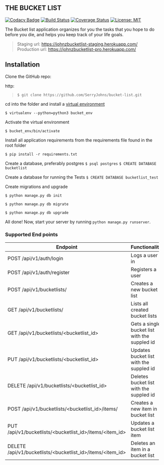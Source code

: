 ## THE BUCKET LIST ##

[![Codacy Badge](https://api.codacy.com/project/badge/Grade/9eb767981d1445b2899f8df277ec9a92)](https://www.codacy.com/app/SerryJohns/bucket-list?utm_source=github.com&utm_medium=referral&utm_content=SerryJohns/bucket-list&utm_campaign=badger)
[![Build Status](https://travis-ci.org/SerryJohns/bucket-list.svg?branch=master)](https://travis-ci.org/SerryJohns/bucket-list)
[![Coverage Status](https://coveralls.io/repos/github/SerryJohns/bucket-list/badge.svg?branch=master)](https://coveralls.io/github/SerryJohns/bucket-list?branch=master)
[![License: MIT](https://img.shields.io/badge/License-MIT-yellow.svg)](https://opensource.org/licenses/MIT)

The Bucket list application organizes for you the tasks that you hope to do before you die, and helps you keep track of your life goals.

>Staging url: https://johnzbucketlist-staging.herokuapp.com/
>Production url: https://johnzbucketlist-pro.herokuapp.com/

## Installation
 
Clone the GitHub repo:
 
http:
>`$ git clone https://github.com/SerryJohns/bucket-list.git`

cd into the folder and install a [virtual environment](https://virtualenv.pypa.io/en/stable/)

`$ virtualenv --python=python3 bucket_env`

Activate the virtual environment

`$ bucket_env/bin/activate`

Install all application requirements from the requirements file found in the root folder

`$ pip install -r requirements.txt`

Create a database, preferably postgres
`$ psql postgres`
`$ CREATE DATABASE bucketlist`

Create a database for running the Tests
`$ CREATE DATABASE bucketlist_test`

Create migrations and upgrade

`$ python manage.py db init`

`$ python manage.py db migrate`

`$ python manage.py db upgrade`

All done! Now, start your server by running `python manage.py runserver`.

### Supported End points

Endpoint | Functionality| Access
------------ | ------------- | -------------
POST /api/v1/auth/login |Logs a user in | PUBLIC
POST /api/v1/auth/register | Registers a user | PUBLIC
POST /api/v1/bucketlists/ | Creates a new bucket list | PRIVATE
GET /api/v1/bucketlists/ | Lists all created bucket lists | PRIVATE
GET /api/v1/bucketlists/<bucketlist_id> | Gets a single bucket list with the suppled id | PRIVATE
PUT /api/v1/bucketlists/<bucketlist_id> | Updates bucket list with the suppled id | PRIVATE
DELETE /api/v1/bucketlists/<bucketlist_id> | Deletes bucket list with the suppled id | PRIVATE
POST /api/v1/bucketlists/<bucketlist_id>/items/ | Creates a new item in bucket list | PRIVATE
PUT /api/v1/bucketlists/<bucketlist_id>/items/<item_id> | Updates a bucket list item | PRIVATE
DELETE /api/v1/bucketlists/<bucketlist_id>/items/<item_id> | Deletes an item in a bucket list | PRIVATE
